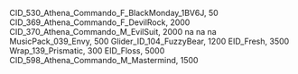 CID_530_Athena_Commando_F_BlackMonday_1BV6J, 50
CID_369_Athena_Commando_F_DevilRock, 2000
CID_370_Athena_Commando_M_EvilSuit, 2000
na
na
na
MusicPack_039_Envy, 500
Glider_ID_104_FuzzyBear, 1200
EID_Fresh, 3500
Wrap_139_Prismatic, 300
EID_Floss, 5000
CID_598_Athena_Commando_M_Mastermind, 1500
